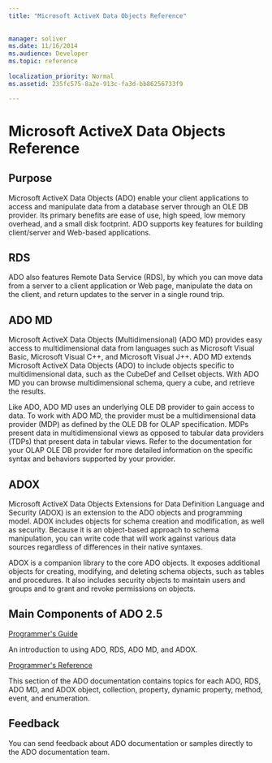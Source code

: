 ```yaml
---
title: "Microsoft ActiveX Data Objects Reference"
 
 
manager: soliver
ms.date: 11/16/2014
ms.audience: Developer
ms.topic: reference
  
localization_priority: Normal
ms.assetid: 235fc575-8a2e-913c-fa3d-bb86256733f9

---
```


# Microsoft ActiveX Data Objects Reference

## Purpose

Microsoft ActiveX Data Objects (ADO) enable your client applications to access and manipulate data from a database server through an OLE DB provider. Its primary benefits are ease of use, high speed, low memory overhead, and a small disk footprint. ADO supports key features for building client/server and Web-based applications.
  
## RDS

ADO also features Remote Data Service (RDS), by which you can move data from a server to a client application or Web page, manipulate the data on the client, and return updates to the server in a single round trip.
  
## ADO MD

Microsoft ActiveX Data Objects (Multidimensional) (ADO MD) provides easy access to multidimensional data from languages such as Microsoft Visual Basic, Microsoft Visual C++, and Microsoft Visual J++. ADO MD extends Microsoft ActiveX Data Objects (ADO) to include objects specific to multidimensional data, such as the CubeDef and Cellset objects. With ADO MD you can browse multidimensional schema, query a cube, and retrieve the results.
  
Like ADO, ADO MD uses an underlying OLE DB provider to gain access to data. To work with ADO MD, the provider must be a multidimensional data provider (MDP) as defined by the OLE DB for OLAP specification. MDPs present data in multidimensional views as opposed to tabular data providers (TDPs) that present data in tabular views. Refer to the documentation for your OLAP OLE DB provider for more detailed information on the specific syntax and behaviors supported by your provider.
  
## ADOX

Microsoft ActiveX Data Objects Extensions for Data Definition Language and Security (ADOX) is an extension to the ADO objects and programming model. ADOX includes objects for schema creation and modification, as well as security. Because it is an object-based approach to schema manipulation, you can write code that will work against various data sources regardless of differences in their native syntaxes.
  
ADOX is a companion library to the core ADO objects. It exposes additional objects for creating, modifying, and deleting schema objects, such as tables and procedures. It also includes security objects to maintain users and groups and to grant and revoke permissions on objects.
  
## Main Components of ADO 2.5

[Programmer's Guide](ado-programmer-s-guide.md)
  
An introduction to using ADO, RDS, ADO MD, and ADOX.
  
[Programmer's Reference](http://msdn.microsoft.com/library/095d59f5-98e6-93ed-9c87-f1606e94dc70%28Office.15%29.aspx)
  
This section of the ADO documentation contains topics for each ADO, RDS, ADO MD, and ADOX object, collection, property, dynamic property, method, event, and enumeration.
  
## Feedback

You can send feedback about ADO documentation or samples directly to the ADO documentation team.
  

